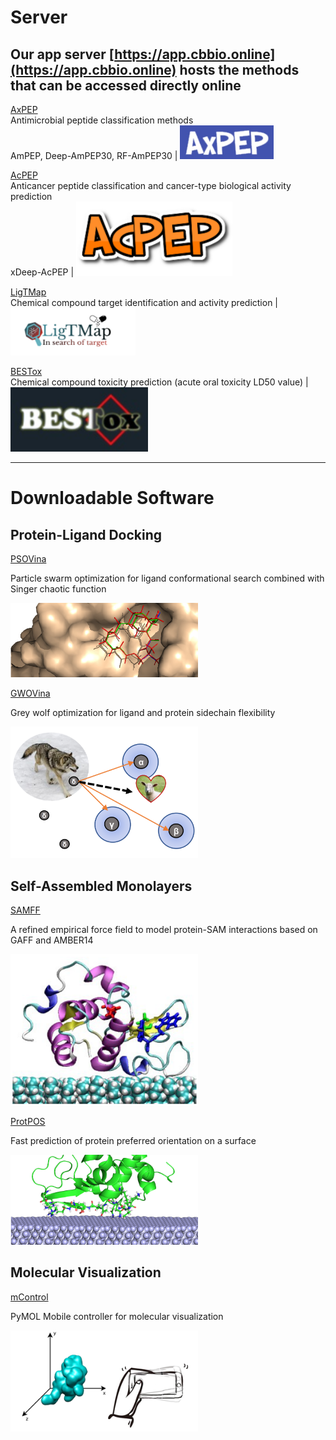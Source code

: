 # Server
## Our app server [https://app.cbbio.online](https://app.cbbio.online) hosts the methods that can be accessed directly online

[AxPEP](https://app.cbbio.online/ampep/home)<br />Antimicrobial peptide classification methods<br />AmPEP, Deep-AmPEP30, RF-AmPEP30 | <kbd><img src="images/axpep-logo.jpg" width="150"></kbd> 

[AcPEP](https://app.cbbio.online/acpep/home)<br />Anticancer peptide classification and cancer-type biological activity prediction <br />xDeep-AcPEP | <kbd><img src="images/acpep-logo.png" width="250"></kbd>

[LigTMap](https://cbbio.online/LigTMap)<br />Chemical compound target identification and activity prediction | <kbd><img src="images/ligtmap-logo.png" width="200"></kbd>

[BESTox](https://app.cbbio.online/bestox/home)<br />Chemical compound toxicity prediction (acute oral toxicity LD50 value) | <kbd><img src="images/bestox-logo.jpg" width="220"></kbd> 

---
# Downloadable Software
## Protein-Ligand Docking 
[PSOVina](https://cbbio.online/software/psovina/index.html)

Particle swarm optimization for ligand conformational search combined with Singer chaotic function

<img src="images/psovina-logo.png" width="300"> 

[GWOVina](https://cbbio.online/software/gwovina/index.html)

Grey wolf optimization for ligand and protein sidechain flexibility 

<img src="images/gwovina-logo.png" width="300">

## Self-Assembled Monolayers

[SAMFF](https://cbbio.online/software/SAMFF/index.html)

A refined empirical force field to model protein-SAM interactions based on GAFF and AMBER14

<img src="images/samff-logo.png" width="300">

[ProtPOS](https://cbbio.online/software/protpos)

Fast prediction of protein preferred  orientation on a surface

<img src="images/paos-logo.png" width="300">


## Molecular Visualization
[mControl](https://cbbio.online/mcontrol.html)

PyMOL Mobile controller for molecular visualization

<img src="images/mcontrol-logo.png" width="300">


